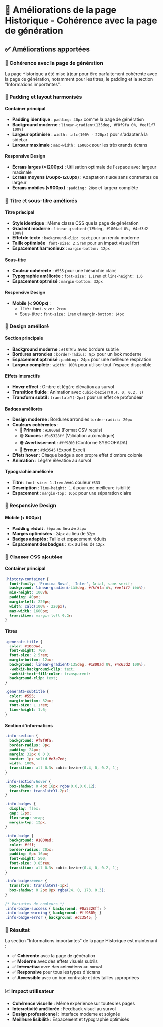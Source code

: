 # 🎨 Améliorations de la page Historique - Cohérence avec la page de génération

## ✅ Améliorations apportées

### 🎯 Cohérence avec la page de génération
La page Historique a été mise à jour pour être parfaitement cohérente avec la page de génération, notamment pour les titres, le padding et la section "Informations importantes".

### 📏 Padding et layout harmonisés

#### **Container principal**
- **Padding identique** : `padding: 40px` comme la page de génération
- **Background moderne** : `linear-gradient(135deg, #f8f9fa 0%, #eef1f7 100%)`
- **Largeur optimisée** : `width: calc(100% - 220px)` pour s'adapter à la sidebar
- **Largeur maximale** : `max-width: 1600px` pour les très grands écrans

#### **Responsive Design**
- **Écrans larges (>1200px)** : Utilisation optimale de l'espace avec largeur maximale
- **Écrans moyens (768px-1200px)** : Adaptation fluide sans contraintes de largeur
- **Écrans mobiles (<900px)** : `padding: 20px` et largeur complète

### 📝 Titre et sous-titre améliorés

#### **Titre principal**
- **Style identique** : Même classe CSS que la page de génération
- **Gradient moderne** : `linear-gradient(135deg, #1800ad 0%, #4c63d2 100%)`
- **Effet de texte** : `background-clip: text` pour un rendu moderne
- **Taille optimisée** : `font-size: 2.5rem` pour un impact visuel fort
- **Espacement harmonieux** : `margin-bottom: 12px`

#### **Sous-titre**
- **Couleur cohérente** : `#555` pour une hiérarchie claire
- **Typographie améliorée** : `font-size: 1.1rem` et `line-height: 1.6`
- **Espacement optimisé** : `margin-bottom: 32px`

#### **Responsive Design**
- **Mobile (< 900px)** :
  - Titre : `font-size: 2rem`
  - Sous-titre : `font-size: 1rem` et `margin-bottom: 24px`

### 🎨 Design amélioré

#### **Section principale**
- **Background moderne** : `#f8f9fa` avec bordure subtile
- **Bordures arrondies** : `border-radius: 8px` pour un look moderne
- **Espacement optimisé** : `padding: 24px` pour une meilleure respiration
- **Largeur complète** : `width: 100%` pour utiliser tout l'espace disponible

#### **Effets interactifs**
- **Hover effect** : Ombre et légère élévation au survol
- **Transition fluide** : Animation avec `cubic-bezier(0.4, 0, 0.2, 1)`
- **Transform subtil** : `translateY(-2px)` pour un effet de profondeur

#### **Badges améliorés**
- **Design moderne** : Bordures arrondies `border-radius: 20px`
- **Couleurs cohérentes** :
  - 🔵 **Primaire** : `#1800ad` (Format CSV requis)
  - 🟢 **Succès** : `#0a5328ff` (Validation automatique)
  - 🟠 **Avertissement** : `#ff9800` (Conforme SYSCOHADA)
  - 🔴 **Erreur** : `#dc3545` (Export Excel)
- **Effets hover** : Chaque badge a son propre effet d'ombre colorée
- **Animation** : Légère élévation au survol

#### **Typographie améliorée**
- **Titre** : `font-size: 1.1rem` avec couleur `#333`
- **Description** : `line-height: 1.6` pour une meilleure lisibilité
- **Espacement** : `margin-top: 16px` pour une séparation claire

### 📱 Responsive Design

#### **Mobile (< 900px)**
- **Padding réduit** : `20px` au lieu de `24px`
- **Marges optimisées** : `24px` au lieu de `32px`
- **Badges adaptés** : Taille et espacement réduits
- **Espacement des badges** : `8px` au lieu de `12px`

### 🔧 Classes CSS ajoutées

#### **Container principal**
```css
.history-container {
  font-family: 'Proxima Nova', 'Inter', Arial, sans-serif;
  background: linear-gradient(135deg, #f8f9fa 0%, #eef1f7 100%);
  min-height: 100vh;
  padding: 40px;
  margin-left: 220px;
  width: calc(100% - 220px);
  max-width: 1600px;
  transition: margin-left 0.2s;
}
```

#### **Titres**
```css
.generate-title {
  color: #1800ad;
  font-weight: 700;
  font-size: 2.5rem;
  margin-bottom: 12px;
  background: linear-gradient(135deg, #1800ad 0%, #4c63d2 100%);
  -webkit-background-clip: text;
  -webkit-text-fill-color: transparent;
  background-clip: text;
}

.generate-subtitle {
  color: #555;
  margin-bottom: 32px;
  font-size: 1.1rem;
  line-height: 1.6;
}
```

#### **Section d'informations**
```css
.info-section {
  background: #f8f9fa;
  border-radius: 8px;
  padding: 24px;
  margin: 32px 0 0 0;
  border: 1px solid #e3e7ed;
  width: 100%;
  transition: all 0.3s cubic-bezier(0.4, 0, 0.2, 1);
}

.info-section:hover {
  box-shadow: 0 4px 16px rgba(0,0,0,0.12);
  transform: translateY(-2px);
}

.info-badges {
  display: flex;
  gap: 12px;
  flex-wrap: wrap;
  margin-top: 12px;
}

.info-badge {
  background: #1800ad;
  color: #fff;
  border-radius: 20px;
  padding: 6px 16px;
  font-weight: 500;
  font-size: 0.85rem;
  transition: all 0.3s cubic-bezier(0.4, 0, 0.2, 1);
}

.info-badge:hover {
  transform: translateY(-1px);
  box-shadow: 0 2px 8px rgba(24, 0, 173, 0.3);
}

/* Variantes de couleurs */
.info-badge-success { background: #0a5328ff; }
.info-badge-warning { background: #ff9800; }
.info-badge-error { background: #dc3545; }
```

### 🎯 Résultat

La section "Informations importantes" de la page Historique est maintenant :
- ✅ **Cohérente** avec la page de génération
- ✅ **Moderne** avec des effets visuels subtils
- ✅ **Interactive** avec des animations au survol
- ✅ **Responsive** pour tous les types d'écrans
- ✅ **Accessible** avec un bon contraste et des tailles appropriées

### 📈 Impact utilisateur

- **Cohérence visuelle** : Même expérience sur toutes les pages
- **Interactivité améliorée** : Feedback visuel au survol
- **Design professionnel** : Interface moderne et soignée
- **Meilleure lisibilité** : Espacement et typographie optimisés
